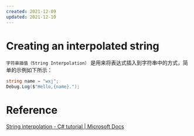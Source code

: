 ```yaml
---
created: 2021-12-09
updated: 2021-12-10
---
```


# Creating an interpolated string

`字符串插值（String Interpolation）` 是用来将表达式插入到字符串中的方式，简单的示例如下所示：
```csharp
string name = "wxj";
Debug.Log($"Hello,{name}.");
```

# Reference

[String interpolation - C# tutorial | Microsoft Docs](https://docs.microsoft.com/en-us/dotnet/csharp/tutorials/exploration/interpolated-strings-local)